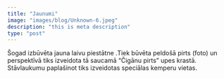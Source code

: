 ```yaml
---
title: "Jaunumi"
image: "images/blog/Unknown-6.jpeg"
description: "this is meta description"
type: "post"
---
```


Šogad izbūvēta jauna laivu piestātne .Tiek būvēta peldošā pirts (foto) un perspektīvā tiks izveidota tā saucamā “Čigānu pirts” upes krastā. Stāvlaukumu paplašinot tiks izveidotas speciālas kemperu vietas.
